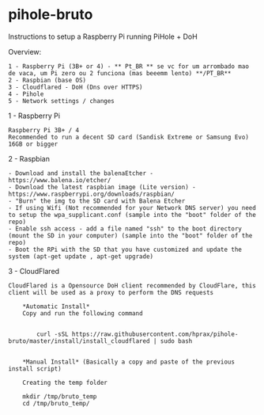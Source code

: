 # pihole-bruto
Instructions to setup a Raspberry Pi running PiHole + DoH

Overview:

	1 - Raspberry Pi (3B+ or 4) - ** Pt_BR ** se vc for um arrombado mao de vaca, um Pi zero ou 2 funciona (mas beeemm lento) **/PT_BR**
	2 - Raspbian (base OS)
	3 - Cloudflared - DoH (Dns over HTTPS)
	4 - Pihole
	5 - Network settings / changes 
 
 
1 - Raspberry Pi
	
	Raspberry Pi 3B+ / 4
	Recommended to run a decent SD card (Sandisk Extreme or Samsung Evo) 16GB or bigger

  
2 - Raspbian

	- Download and install the balenaEtcher - https://www.balena.io/etcher/
	- Download the latest raspbian image (Lite version) - https://www.raspberrypi.org/downloads/raspbian/
	- "Burn" the img to the SD card with Balena Etcher
	- If using Wifi (Not recommended for your Network DNS server) you need to setup the wpa_supplicant.conf (sample into the "boot" folder of the repo)
	- Enable ssh access - add a file named "ssh" to the boot directory (mount the SD in your computer) (sample into the "boot" folder of the repo)
	- Boot the RPi with the SD that you have customized and update the system (apt-get update , apt-get upgrade)
  

3 - CloudFlared

	CloudFlared is a Opensource DoH client recommended by CloudFlare, this client will be used as a proxy to perform the DNS requests 

		*Automatic Install*
		Copy and run the following command

			
			curl -sSL https://raw.githubusercontent.com/hprax/pihole-bruto/master/install/install_cloudflared | sudo bash
			

		*Manual Install* (Basically a copy and paste of the previous install script)

		Creating the temp folder
	
		mkdir /tmp/bruto_temp
		cd /tmp/bruto_temp/
		